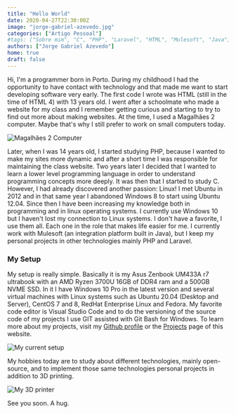 ```yaml
---
title: "Hello World"
date: 2020-04-27T22:30:00Z
image: "jorge-gabriel-azevedo.jpg"
categories: ["Artigo Pessoal"]
#tags: ["Sobre mim", "C", "PHP", "Laravel", "HTML", "Mulesoft", "Java"]
authors: ["Jorge Gabriel Azevedo"]
home: true
draft: false
---
```

Hi, I'm a programmer born in Porto. During my childhood I had the opportunity to have contact with technology and that made me want to start developing software very early.
The first code I wrote was HTML (still in the time of HTML 4) with 13 years old. I went after a schoolmate who made a website for my class and I remember getting curious and starting to try to find out more about making websites. At the time, I used a Magalhães 2 computer. Maybe that's why I still prefer to work on small computers today.

![Magalhães 2 Computer](/images/articles/magalhaes-2.jpg)

Later, when I was 14 years old, I started studying PHP, because I wanted to make my sites more dynamic and after a short time I was responsible for maintaining the class website.
Two years later I decided that I wanted to learn a lower level programming language in order to understand programming concepts more deeply. It was then that I started to study C. However, I had already discovered another passion: Linux!
I met Ubuntu in 2012 and in that same year I abandoned Windows 8 to start using Ubuntu 12.04. Since then I have been increasing my knowledge both in programming and in linux operating systems.
I currently use Windows 10 but I haven't lost my connection to Linux systems. I don't have a favorite, I use them all. Each one in the role that makes life easier for me.
I currently work with Mulesoft (an integration platform built in Java), but I keep my personal projects in other technologies mainly PHP and Laravel.

### My Setup
My setup is really simple. Basically it is my Asus Zenbook UM433A r7 ultrabook with an AMD Ryzen 3700U 16GB of DDR4 ram and a 500GB NVME SSD.
In it I have Windows 10 Pro in the latest version and several virtual machines with Linux systems such as Ubuntu 20.04 (Desktop and Server), CentOS 7 and 8, RedHat Enterprise Linux and Fedora. My favorite code editor is Visual Studio Code and to do the versioning of the source code of my projects I use GIT assisted with Git Bash for Windows. To learn more about my projects, visit my [Github profile](https://github.com/wultyc) or the [Projects](/project) page of this website.

![My current setup](/images/articles/setup-2019-05.jpg)

My hobbies today are to study about different technologies, mainly open-source, and to implement those same technologies personal projects in addition to 3D printing.

![My 3D printer](/images/articles/3d-printer.jpg)

See you soon. A hug.
